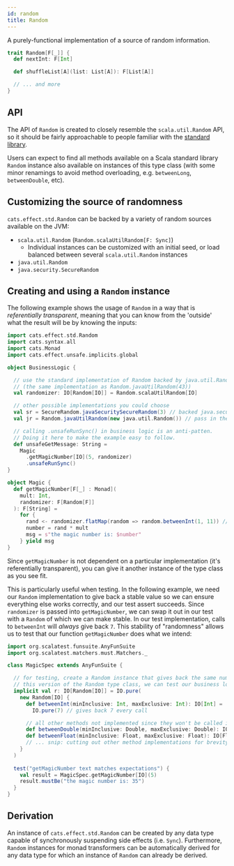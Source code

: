 ```yaml
---
id: random
title: Random
---
```


A purely-functional implementation of a source of random information.

```scala
trait Random[F[_]] {
  def nextInt: F[Int]

  def shuffleList[A](list: List[A]): F[List[A]]

  // ... and more
}
```

## API

The API of `Random` is created to closely resemble the `scala.util.Random` API,
so it should be fairly approachable to people familiar with the
[standard library](https://www.scala-lang.org/api/2.13.6/scala/util/Random.html).

Users can expect to find all methods available on a Scala standard library
`Random` instance also available on instances of this type class (with some
minor renamings to avoid method overloading, e.g. `betweenLong`,
`betweenDouble`, etc).

## Customizing the source of randomness

`cats.effect.std.Random` can be backed by a variety of random sources available
on the JVM:
  - `scala.util.Random` (`Random.scalaUtilRandom[F: Sync]`)
    - Individual instances can be customized with an initial seed, or load
      balanced between several `scala.util.Random` instances
  - `java.util.Random`
  - `java.security.SecureRandom`

## Creating and using a `Random` instance

The following example shows the usage of `Random` in a way that is *referentially transparent*, meaning that you can know from the 'outside' what the result will be by knowing the inputs:
```scala mdoc:silent
import cats.effect.std.Random
import cats.syntax.all
import cats.Monad
import cats.effect.unsafe.implicits.global

object BusinessLogic {

  // use the standard implementation of Random backed by java.util.Random()
  // (the same implementation as Random.javaUtilRandom(43))
  val randomizer: IO[Random[IO]] = Random.scalaUtilRandom[IO]

  // other possible implementations you could choose
  val sr = SecureRandom.javaSecuritySecureRandom(3) // backed java.security.SecureRandom()
  val jr = Random.javaUtilRandom(new java.util.Random()) // pass in the backing randomizer

  // calling .unsafeRunSync() in business logic is an anti-patten. 
  // Doing it here to make the example easy to follow.
  def unsafeGetMessage: String =
    Magic
      .getMagicNumber[IO](5, randomizer)
      .unsafeRunSync()
}

object Magic {
  def getMagicNumber[F[_] : Monad](
    mult: Int,
    randomizer: F[Random[F]]
  ): F[String] =
    for {
      rand <- randomizer.flatMap(random => random.betweenInt(1, 11)) // 11 is excluded
      number = rand * mult
      msg = s"the magic number is: $number"
    } yield msg
}
```

Since `getMagicNumber` is not dependent on a particular implementation (it's referentially transparent), you can give it another instance of the type class as you see fit.

This is particularly useful when testing. In the following example, we need our `Random` implementation to give back a stable value so we can ensure everything else works correctly, and our test assert succeeds. Since `randomizer` is passed into `getMagicNumber`, we can swap it out in our test with a `Random` of which we can make stable. In our test implementation, calls to `betweenInt` will *always* give back `7`. This stability of "randomness" allows us to test that our function `getMagicNumber` does what we intend:

```scala mdoc:silent
import org.scalatest.funsuite.AnyFunSuite
import org.scalatest.matchers.must.Matchers._

class MagicSpec extends AnyFunSuite {

  // for testing, create a Random instance that gives back the same number every time. With
  // this version of the Random type class, we can test our business logic works as intended.
  implicit val r: IO[Random[IO]] = IO.pure(
    new Random[IO] {
      def betweenInt(minInclusive: Int, maxExclusive: Int): IO[Int] =
        IO.pure(7) // gives back 7 every call

      // all other methods not implemented since they won't be called in our test
      def betweenDouble(minInclusive: Double, maxExclusive: Double): IO[Double] = ???
      def betweenFloat(minInclusive: Float, maxExclusive: Float): IO[Float] = ???
      // ... snip: cutting out other method implementations for brevity
    }
  )
    
  test("getMagicNumber text matches expectations") {
    val result = MagicSpec.getMagicNumber[IO](5)
    result.mustBe("the magic number is: 35")
  }
}
```

## Derivation

An instance of `cats.effect.std.Random` can be created by any data type
capable of synchronously suspending side effects (i.e. `Sync`). Furthermore,
`Random` instances for monad transformers can be automatically derived for any
data type for which an instance of `Random` can already be derived.
